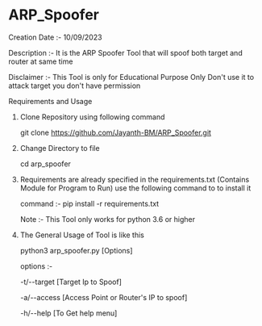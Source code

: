 # ARP_Spoofer

Creation Date :- 10/09/2023

Description :- It is the ARP Spoofer Tool that will spoof both target and router at same time

Disclaimer :- This Tool is only for Educational Purpose Only Don't use it to attack target you don't have permission



Requirements and Usage 

1. Clone Repository using following command

   git clone https://github.com/Jayanth-BM/ARP_Spoofer.git


2. Change Directory to file

   cd arp_spoofer


3. Requirements are already specified in the requirements.txt (Contains Module for Program to Run) use the following command to to install it

   command :- pip install -r requirements.txt

   Note :- This Tool only works for python 3.6 or higher
  

4. The General Usage of Tool is like this

   python3 arp_spoofer.py [Options]

   options :-
   
   -t/--target [Target Ip to Spoof]

   -a/--access [Access Point or Router's IP to spoof]

   -h/--help [To Get help menu]










